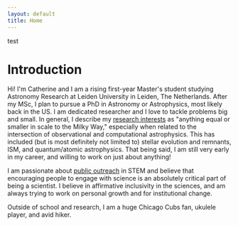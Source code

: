 ```yaml
---
layout: default
title: Home
---
```

test

# Introduction

Hi! I'm Catherine and I am a rising first-year Master's student studying Astronomy Research at Leiden University in Leiden, The Netherlands. After my MSc, I plan to pursue a PhD in Astronomy or Astrophysics, most likely back in the US. I am dedicated researcher and I love to tackle problems big and small. In general, I describe my [research interests](http://www.catherineslaughter.space/research/) as "anything equal or smaller in scale to the Milky Way," especially when related to the intersection of observational and computational astrophysics. This has included (but is most definitely not limited to) stellar evolution and remnants, ISM, and quantum/atomic astrophysics. That being said, I am still very early in my career, and willing to work on just about anything!

I am passionate about [public outreach](http://www.catherineslaughter.space/outreach/) in STEM and believe that encouraging people to engage with science is an absolutely critical part of being a scientist. I believe in affirmative inclusivity in the sciences, and am always trying to work on personal growth and for institutional change. 

Outside of school and research, I am a huge Chicago Cubs fan, ukulele player, and avid hiker.

<!--![CVpg1](https://github.com/catieslaughts/catieslaughts.github.io/blob/master/websitecvpg1.jpg)-->


<!--For more details see [GitHub Flavored Markdown](https://guides.github.com/features/mastering-markdown/).-->
